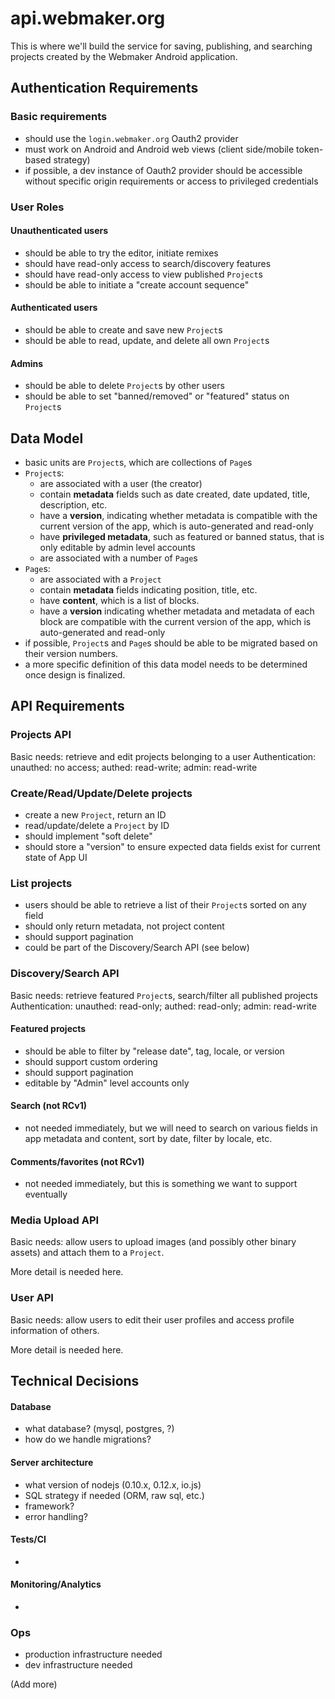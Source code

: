 # api.webmaker.org

This is where we'll build the service for saving, publishing, and searching projects created by the Webmaker Android application.

## Authentication Requirements

### Basic requirements

- should use the `login.webmaker.org` Oauth2 provider
- must work on Android and Android web views (client side/mobile token-based strategy)
- if possible, a dev instance of Oauth2 provider should be accessible without specific origin requirements or access to privileged credentials

### User Roles

#### Unauthenticated users
- should be able to try the editor, initiate remixes
- should have read-only access to search/discovery features
- should have read-only access to view published `Project`s
- should be able to initiate a "create account sequence"

#### Authenticated users
- should be able to create and save new `Project`s
- should be able to read, update, and delete all own `Project`s

#### Admins
- should be able to delete `Project`s by other users
- should be able to set "banned/removed" or "featured" status on `Project`s

## Data Model
- basic units are `Project`s, which are collections of `Page`s
- `Project`s:
  - are associated with a user (the creator)
  - contain **metadata** fields such as date created, date updated, title, description, etc.
  - have a **version**, indicating whether metadata is compatible with the current version of the app, which is auto-generated and read-only
  - have **privileged metadata**, such as featured or banned status, that is only editable by admin level accounts
  - are associated with a number of `Page`s
- `Page`s:
  - are associated with a `Project`
  - contain **metadata** fields indicating position, title, etc.
  - have **content**, which is a list of blocks.
  - have a **version** indicating whether metadata and  metadata of each block are compatible with the current version of the app, which is auto-generated and read-only
- if possible, `Project`s and `Page`s should be able to be migrated based on their version numbers.
- a more specific definition of this data model needs to be determined once design is finalized.

## API Requirements

### Projects API

Basic needs: retrieve and edit projects belonging to a user
Authentication: unauthed: no access; authed: read-write; admin: read-write

### Create/Read/Update/Delete projects
- create a new `Project`, return an ID
- read/update/delete a `Project` by ID
- should implement "soft delete"
- should store a "version" to ensure expected data fields exist for current state of App UI

### List projects
- users should be able to retrieve a list of their `Project`s sorted on any field
- should only return metadata, not project content
- should support pagination
- could be part of the Discovery/Search API (see below)

### Discovery/Search API

Basic needs: retrieve featured `Project`s, search/filter all published projects
Authentication: unauthed: read-only; authed: read-only; admin: read-write

#### Featured projects
- should be able to filter by "release date", tag, locale, or version
- should support custom ordering
- should support pagination
- editable by "Admin" level accounts only

#### Search (not RCv1)
- not needed immediately, but we will need to search on various fields in app metadata and content, sort by date, filter by locale, etc.

#### Comments/favorites (not RCv1)
- not needed immediately, but this is something we want to support eventually

### Media Upload API

Basic needs: allow users to upload images (and possibly other binary assets) and attach them to a `Project`.

More detail is needed here.

### User API

Basic needs: allow users to edit their user profiles and access profile information of others.

More detail is needed here.

## Technical Decisions

#### Database
- what database? (mysql, postgres, ?)
- how do we handle migrations?

#### Server architecture
- what version of nodejs (0.10.x, 0.12.x, io.js)
- SQL strategy if needed (ORM, raw sql, etc.)
- framework?
- error handling?

#### Tests/CI
-

#### Monitoring/Analytics
-

### Ops
- production infrastructure needed
- dev infrastructure needed

(Add more)
